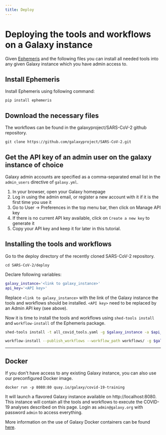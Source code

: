 ```yaml
---
title: Deploy
---
```

# Deploying the tools and workflows on a Galaxy instance

Given [Ephemeris](https://ephemeris.readthedocs.io/en/latest/) and the following files you can install all needed tools into any given Galaxy instance which you have admin access to.

## Install Ephemeris 
Install Ephemeris using following command:

```
pip install ephemeris
```

## Download the necessary files

The workflows can be found in the galaxyproject/SARS-CoV-2 github repository. 
```
git clone https://github.com/galaxyproject/SARS-CoV-2.git
```

## Get the API key of an admin user on the galaxy instance of choice

Galaxy admin accounts are specified as a comma-separated email list in the `admin_users` directive of `galaxy.yml`. 

1. In your browser, open your Galaxy homepage
2. Log in using the admin email, or register a new account with it if it is the first time you use it
3. Go to User -> Preferences in the top menu bar, then click on Manage API key
4. If there is no current API key available, click on `Create a new key` to generate it
5. Copy your API key and keep it for later in this tutorial.

## Installing the tools and workflows

Go to the deploy directory of the recently cloned SARS-CoV-2 repository.

```
cd SARS-CoV-2/deploy
```

Declare following variables:

```sh
galaxy_instance='<link to galaxy_instance>'
api_key='<API key>'
```

Replace `<link to galaxy_instance>` with the link of the Galaxy instance the tools and workflows should be installed. `<API key>` need to be replaced by an Admin API key (see above).

Now it is time to install the tools and workflows using `shed-tools install` and `workflow-install`
of the Ephemeris package.

```sh
shed-tools install -t all_covid_tools.yaml -g $galaxy_instance -a $api_key

workflow-install --publish_workflows --workflow_path workflows/ -g $galaxy_instance -a $api_key
```

---

## Docker

If you don't have access to any existing Galaxy instance, you can also use our preconfigured Docker image.

```
docker run -p 8080:80 quay.io/galaxy/covid-19-training
```

It will launch a flavored Galaxy instance available on http://localhost:8080. This instance will contain all the tools and workflows to execute the COVID-19 analyses described on this page. Login as `admin@galaxy.org` with password `admin` to access everything.

More information on the use of Galaxy Docker containers can be found [here](https://github.com/bgruening/docker-galaxy-stable).

